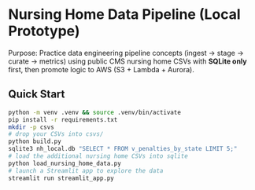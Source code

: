 # Nursing Home Data Pipeline (Local Prototype)

Purpose: Practice data engineering pipeline concepts (ingest → stage → curate → metrics) using public CMS nursing home CSVs with **SQLite only** first, then promote logic to AWS (S3 + Lambda + Aurora).

## Quick Start
```bash
python -m venv .venv && source .venv/bin/activate
pip install -r requirements.txt
mkdir -p csvs
# drop your CSVs into csvs/
python build.py
sqlite3 nh_local.db "SELECT * FROM v_penalties_by_state LIMIT 5;"
# load the additional nursing home CSVs into sqlite
python load_nursing_home_data.py
# launch a Streamlit app to explore the data
streamlit run streamlit_app.py
